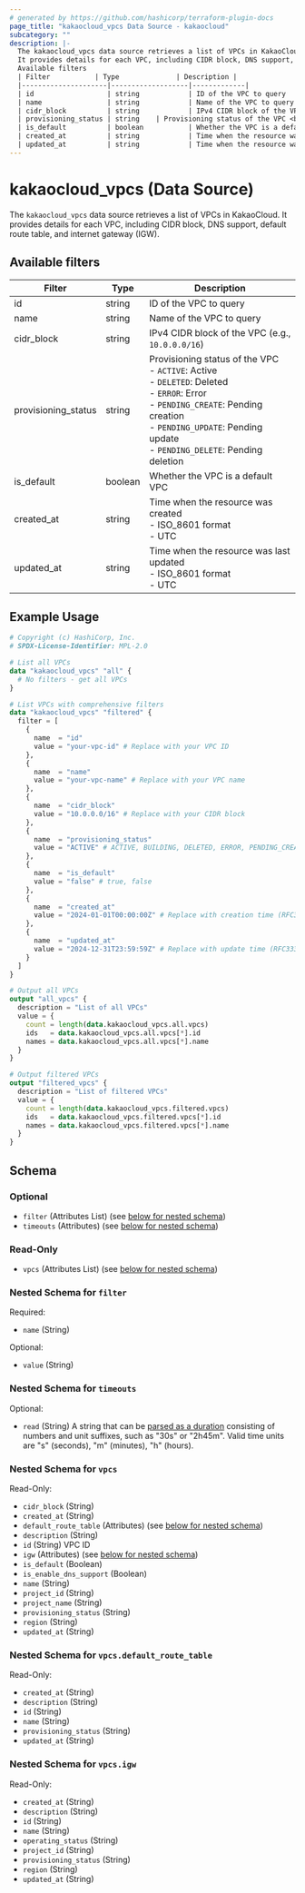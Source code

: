 ```yaml
---
# generated by https://github.com/hashicorp/terraform-plugin-docs
page_title: "kakaocloud_vpcs Data Source - kakaocloud"
subcategory: ""
description: |-
  The kakaocloud_vpcs data source retrieves a list of VPCs in KakaoCloud.
  It provides details for each VPC, including CIDR block, DNS support, default route table, and internet gateway (IGW).
  Available filters
  | Filter           | Type              | Description |
  |---------------------|-------------------|-------------|
  | id                  | string            | ID of the VPC to query  |
  | name                | string            | Name of the VPC to query |
  | cidr_block          | string            | IPv4 CIDR block of the VPC (e.g., `10.0.0.0/16`) |
  | provisioning_status | string    | Provisioning status of the VPC <br>- `ACTIVE`: Active <br>- `DELETED`: Deleted <br>- `ERROR`: Error <br>- `PENDING_CREATE`: Pending creation <br>- `PENDING_UPDATE`: Pending update <br>- `PENDING_DELETE`: Pending deletion |
  | is_default          | boolean           | Whether the VPC is a default VPC |
  | created_at          | string            | Time when the resource was created <br>- ISO_8601 format <br>- UTC |
  | updated_at          | string            | Time when the resource was last updated <br>- ISO_8601 format <br>- UTC |
---
```


# kakaocloud_vpcs (Data Source)

The `kakaocloud_vpcs` data source retrieves a list of VPCs in KakaoCloud.
It provides details for each VPC, including CIDR block, DNS support, default route table, and internet gateway (IGW).

## Available filters

| Filter           | Type              | Description |
|---------------------|-------------------|-------------|
| id                  | string            | ID of the VPC to query  |
| name                | string            | Name of the VPC to query |
| cidr_block          | string            | IPv4 CIDR block of the VPC (e.g., `10.0.0.0/16`) |
| provisioning_status | string    | Provisioning status of the VPC <br>- `ACTIVE`: Active <br>- `DELETED`: Deleted <br>- `ERROR`: Error <br>- `PENDING_CREATE`: Pending creation <br>- `PENDING_UPDATE`: Pending update <br>- `PENDING_DELETE`: Pending deletion |
| is_default          | boolean           | Whether the VPC is a default VPC |
| created_at          | string            | Time when the resource was created <br>- ISO_8601 format <br>- UTC |
| updated_at          | string            | Time when the resource was last updated <br>- ISO_8601 format <br>- UTC |

## Example Usage

```terraform
# Copyright (c) HashiCorp, Inc.
# SPDX-License-Identifier: MPL-2.0

# List all VPCs
data "kakaocloud_vpcs" "all" {
  # No filters - get all VPCs
}

# List VPCs with comprehensive filters
data "kakaocloud_vpcs" "filtered" {
  filter = [
    {
      name  = "id"
      value = "your-vpc-id" # Replace with your VPC ID
    },
    {
      name  = "name"
      value = "your-vpc-name" # Replace with your VPC name
    },
    {
      name  = "cidr_block"
      value = "10.0.0.0/16" # Replace with your CIDR block
    },
    {
      name  = "provisioning_status"
      value = "ACTIVE" # ACTIVE, BUILDING, DELETED, ERROR, PENDING_CREATE, PENDING_DELETE, PENDING_UPDATE
    },
    {
      name  = "is_default"
      value = "false" # true, false
    },
    {
      name  = "created_at"
      value = "2024-01-01T00:00:00Z" # Replace with creation time (RFC3339 format)
    },
    {
      name  = "updated_at"
      value = "2024-12-31T23:59:59Z" # Replace with update time (RFC3339 format)
    }
  ]
}

# Output all VPCs
output "all_vpcs" {
  description = "List of all VPCs"
  value = {
    count = length(data.kakaocloud_vpcs.all.vpcs)
    ids   = data.kakaocloud_vpcs.all.vpcs[*].id
    names = data.kakaocloud_vpcs.all.vpcs[*].name
  }
}

# Output filtered VPCs
output "filtered_vpcs" {
  description = "List of filtered VPCs"
  value = {
    count = length(data.kakaocloud_vpcs.filtered.vpcs)
    ids   = data.kakaocloud_vpcs.filtered.vpcs[*].id
    names = data.kakaocloud_vpcs.filtered.vpcs[*].name
  }
}
```

<!-- schema generated by tfplugindocs -->
## Schema

### Optional

- `filter` (Attributes List) (see [below for nested schema](#nestedatt--filter))
- `timeouts` (Attributes) (see [below for nested schema](#nestedatt--timeouts))

### Read-Only

- `vpcs` (Attributes List) (see [below for nested schema](#nestedatt--vpcs))

<a id="nestedatt--filter"></a>
### Nested Schema for `filter`

Required:

- `name` (String)

Optional:

- `value` (String)


<a id="nestedatt--timeouts"></a>
### Nested Schema for `timeouts`

Optional:

- `read` (String) A string that can be [parsed as a duration](https://pkg.go.dev/time#ParseDuration) consisting of numbers and unit suffixes, such as "30s" or "2h45m". Valid time units are "s" (seconds), "m" (minutes), "h" (hours).


<a id="nestedatt--vpcs"></a>
### Nested Schema for `vpcs`

Read-Only:

- `cidr_block` (String)
- `created_at` (String)
- `default_route_table` (Attributes) (see [below for nested schema](#nestedatt--vpcs--default_route_table))
- `description` (String)
- `id` (String) VPC ID
- `igw` (Attributes) (see [below for nested schema](#nestedatt--vpcs--igw))
- `is_default` (Boolean)
- `is_enable_dns_support` (Boolean)
- `name` (String)
- `project_id` (String)
- `project_name` (String)
- `provisioning_status` (String)
- `region` (String)
- `updated_at` (String)

<a id="nestedatt--vpcs--default_route_table"></a>
### Nested Schema for `vpcs.default_route_table`

Read-Only:

- `created_at` (String)
- `description` (String)
- `id` (String)
- `name` (String)
- `provisioning_status` (String)
- `updated_at` (String)


<a id="nestedatt--vpcs--igw"></a>
### Nested Schema for `vpcs.igw`

Read-Only:

- `created_at` (String)
- `description` (String)
- `id` (String)
- `name` (String)
- `operating_status` (String)
- `project_id` (String)
- `provisioning_status` (String)
- `region` (String)
- `updated_at` (String)
